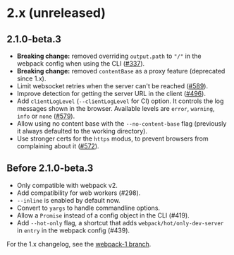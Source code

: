 
# 2.x (unreleased)

## 2.1.0-beta.3

- **Breaking change:** removed overriding `output.path` to `"/"` in the webpack config when using the CLI ([#337](https://github.com/webpack/webpack-dev-server/issues/337)).
- **Breaking change:** removed `contentBase` as a proxy feature (deprecated since 1.x).
- Limit websocket retries when the server can't be reached ([#589](https://github.com/webpack/webpack-dev-server/issues/589)).
- Improve detection for getting the server URL in the client ([#496](https://github.com/webpack/webpack-dev-server/issues/496)).
- Add `clientLogLevel` (`--clientLogLevel` for CI) option. It controls the log messages shown in the browser. Available levels are `error`, `warning`, `info` or `none` ([#579](https://github.com/webpack/webpack-dev-server/issues/579)).
- Allow using no content base with the `--no-content-base` flag (previously it always defaulted to the working directory).
- Use stronger certs for the `https` modus, to prevent browsers from complaining about it ([#572](https://github.com/webpack/webpack-dev-server/issues/572)).

## Before 2.1.0-beta.3

- Only compatible with webpack v2.
- Add compatibility for web workers (#298).
- `--inline` is enabled by default now.
- Convert to `yargs` to handle commandline options.
- Allow a `Promise` instead of a config object in the CLI (#419).
- Add `--hot-only` flag, a shortcut that adds `webpack/hot/only-dev-server` in `entry` in the webpack config (#439).

For the 1.x changelog, see the [webpack-1 branch](https://github.com/webpack/webpack-dev-server/blob/webpack-1/CHANGELOG.md).
